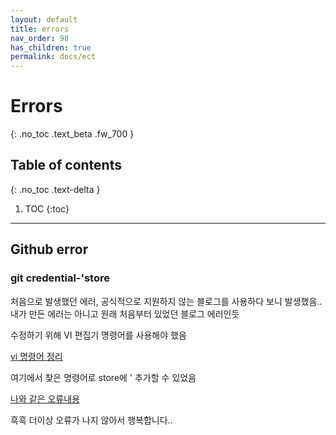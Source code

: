 ```yaml
---
layout: default
title: errors
nav_order: 98
has_children: true
permalink: docs/ect
---
```


# Errors
{: .no_toc .text_beta .fw_700 }

## Table of contents
{: .no_toc .text-delta }

1. TOC
{:toc}

---

## Github error

### git credential-'store

처음으로 발생했던 에러, 공식적으로 지원하지 않는 블로그를 사용하다 보니 발생했음.. 내가 만든 에러는 아니고 원래 처음부터 있었던 블로그 에러인듯

수정하기 위해 VI 편집기 명령어를 사용해야 했음 

[vi 명령어 정리](https://blockdmask.tistory.com/25)

여기에서 찾은 명령어로 store에 ' 추가할 수 있었음

[나와 같은 오류내용](https://stackoverflow.com/questions/63702036/how-do-i-decorrupt-git-credential-store)

흑흑 더이상 오류가 나지 않아서 행복합니다..

